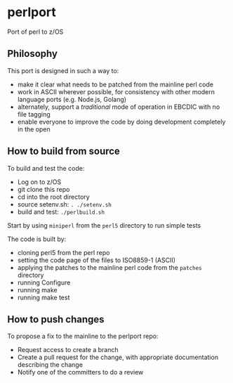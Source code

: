 # perlport
Port of perl to z/OS

## Philosophy

This port is designed in such a way to:
 - make it clear what needs to be patched from the mainline perl code
 - work in ASCII wherever possible, for consistency with other modern language ports (e.g. Node.js, Golang)
 - alternately, support a _traditional_ mode of operation in EBCDIC with no file tagging
 - enable everyone to improve the code by doing development completely in the open

## How to build from source

To build and test the code:
 - Log on to z/OS
 - git clone this repo
 - cd into the root directory
 - source setenv.sh: `. ./setenv.sh`
 - build and test: `./perlbuild.sh`

Start by using `miniperl` from the `perl5` directory to run simple tests

The code is built by:
 - cloning perl5 from the perl repo
 - setting the code page of the files to ISO8859-1 (ASCII)
 - applying the patches to the mainline perl code from the `patches` directory
 - running Configure
 - running make
 - running make test

## How to push changes

To propose a fix to the mainline to the perlport repo:
 - Request access to create a branch
 - Create a pull request for the change, with appropriate documentation describing the change
 - Notify one of the committers to do a review
